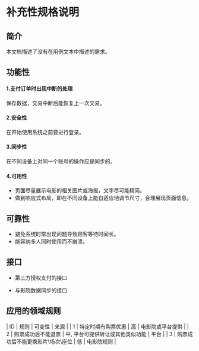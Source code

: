 # 补充性规格说明



## 简介

本文档描述了没有在用例文本中描述的需求。

## 功能性

#### 1.支付订单时出现中断的处理

保存数据，交易中断后能恢复上一次交易。

#### 2.安全性

在开始使用系统之前要进行登录。

#### 3.同步性

在不同设备上对同一个账号的操作应是同步的。

#### 4.可用性

- 页面尽量展示电影的相关图片或海报，文字尽可能精简。
- 做到响应式布局，即在不同设备上能自适应地调节尺寸，合理展现页面信息。

 

## 可靠性

- 避免系统时常出现问题导致顾客等待时间长。
- 能容纳多人同时使用而不崩溃。



## 接口

- 第三方授权支付的接口

- 与影院数据同步的接口


## 应用的领域规则



| ID   | 规则                             | 可变性                           | 来源             |
| 1    | 特定时期有购票优惠               | 高                               | 电影院或平台提供 |
| 2    | 购票成功后不能退票               | 中, 平台可提供转让或其他类似功能 | 平台             |
| 3    | 购票成功后不能更换影片\场次\座位 | 低                               | 电影院规则       |



